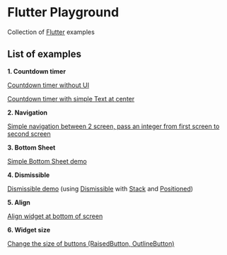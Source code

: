 # Flutter Playground

Collection of [Flutter](https://flutter.io/) examples

## List of examples

**1. Countdown timer**

[Countdown timer without UI](https://github.com/nextfunc/flutter-playground/blob/master/lib/countdown_timer/countdown_timer_no_ui.dart)

[Countdown timer with simple Text at center](https://github.com/nextfunc/flutter-playground/blob/master/lib/countdown_timer/countdown_timer_demo.dart)

**2. Navigation**

[Simple navigation between 2 screen, pass an integer from first screen to second screen](https://github.com/nextfunc/flutter-playground/tree/master/lib/navigation/simple_navigation)

**3. Bottom Sheet**

[Simple Bottom Sheet demo](https://github.com/nextfunc/flutter-playground/tree/master/lib/bottom_sheet)

**4. Dismissible**

[Dismissible demo](https://github.com/nextfunc/flutter-playground/tree/master/lib/dismissible) (using [Dismissible](https://docs.flutter.io/flutter/widgets/Dismissible-class.html) with [Stack](https://docs.flutter.io/flutter/widgets/Stack-class.html) and [Positioned](https://docs.flutter.io/flutter/widgets/Positioned-class.html))

**5. Align**

[Align widget at bottom of screen](https://github.com/nextfunc/flutter-playground/tree/master/lib/align_bottom)

**6. Widget size**

[Change the size of buttons (RaisedButton, OutlineButton)](https://github.com/nextfunc/flutter-playground/tree/master/lib/sized_box)